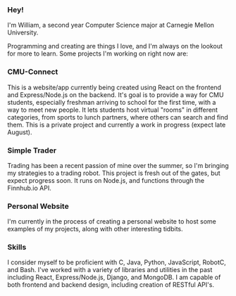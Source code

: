 ### Hey!

I'm William, a second year Computer Science major at Carnegie Mellon University.

Programming and creating are things I love, and I'm always on the lookout for more to learn. Some projects I'm working on right now are:

### CMU-Connect
This is a website/app currently being created using React on the frontend and Express/Node.js on the backend. It's goal is to provide a way for CMU students, especially freshman arriving to school for the first time, with a way to meet new people. It lets students host virtual "rooms" in different categories, from sports to lunch partners, where others can search and find them. This is a private project and currently a work in progress (expect late August).

### Simple Trader
Trading has been a recent passion of mine over the summer, so I'm bringing my strategies to a trading robot. This project is fresh out of the gates, but expect progress soon. It runs on Node.js, and functions through the Finnhub.io API. 

### Personal Website
I'm currently in the process of creating a personal website to host some examples of my projects, along with other interesting tidbits. 

### Skills
I consider myself to be proficient with C, Java, Python, JavaScript, RobotC, and Bash.
I've worked with a variety of libraries and utilities in the past including React, Express/Node.js, Django, and MongoDB.
I am capable of both frontend and backend design, including creation of RESTful API's.
